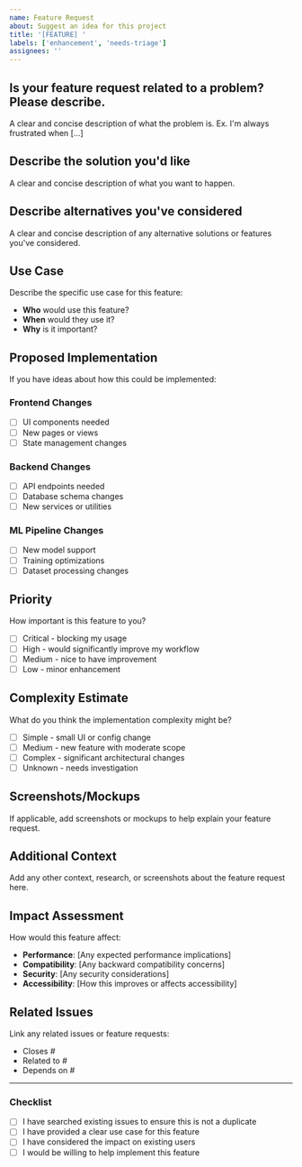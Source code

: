 ```yaml
---
name: Feature Request
about: Suggest an idea for this project
title: '[FEATURE] '
labels: ['enhancement', 'needs-triage']
assignees: ''
---
```


## Is your feature request related to a problem? Please describe.
A clear and concise description of what the problem is. Ex. I'm always frustrated when [...]

## Describe the solution you'd like
A clear and concise description of what you want to happen.

## Describe alternatives you've considered
A clear and concise description of any alternative solutions or features you've considered.

## Use Case
Describe the specific use case for this feature:
- **Who** would use this feature?
- **When** would they use it?
- **Why** is it important?

## Proposed Implementation
If you have ideas about how this could be implemented:

### Frontend Changes
- [ ] UI components needed
- [ ] New pages or views
- [ ] State management changes

### Backend Changes
- [ ] API endpoints needed
- [ ] Database schema changes
- [ ] New services or utilities

### ML Pipeline Changes
- [ ] New model support
- [ ] Training optimizations
- [ ] Dataset processing changes

## Priority
How important is this feature to you?
- [ ] Critical - blocking my usage
- [ ] High - would significantly improve my workflow
- [ ] Medium - nice to have improvement
- [ ] Low - minor enhancement

## Complexity Estimate
What do you think the implementation complexity might be?
- [ ] Simple - small UI or config change
- [ ] Medium - new feature with moderate scope
- [ ] Complex - significant architectural changes
- [ ] Unknown - needs investigation

## Screenshots/Mockups
If applicable, add screenshots or mockups to help explain your feature request.

## Additional Context
Add any other context, research, or screenshots about the feature request here.

## Impact Assessment
How would this feature affect:
- **Performance**: [Any expected performance implications]
- **Compatibility**: [Any backward compatibility concerns]
- **Security**: [Any security considerations]
- **Accessibility**: [How this improves or affects accessibility]

## Related Issues
Link any related issues or feature requests:
- Closes #
- Related to #
- Depends on #

---

### Checklist
- [ ] I have searched existing issues to ensure this is not a duplicate
- [ ] I have provided a clear use case for this feature
- [ ] I have considered the impact on existing users
- [ ] I would be willing to help implement this feature